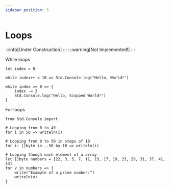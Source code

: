 ```yaml
---
sidebar_position: 5
---
```


# Loops

:::info[Under Construction]
:::
:::warning[Not Implemented!]
:::

While loops
```abs
let index = 0

while index++ < 10 => Std.Console.log("Hello, World!")

while index >= 0 => {
    index -= 2
    Std.Console.log("Hello, Scopped World!")
}
```

For loops
```abs
from Std.Console import

# Looping from 0 to 49
for i in 50 => writeln(i)

# Looping from 0 to 50 in steps of 10
for i: []byte in ..50 by 10 => writeln(i)

# Looping though each element of a array
let []byte numbers = [22, 3, 5, 7, 11, 13, 17, 19, 23, 29, 31, 37, 41, 43]
for v in numbers => {
    write("Example of a prime number:")
    writeln(v)
}

```

